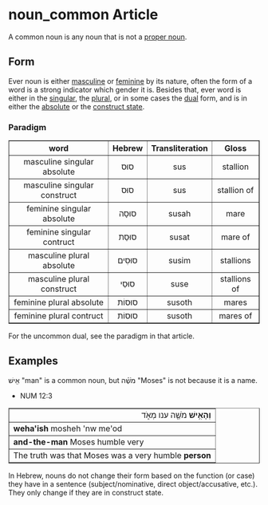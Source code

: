 # noun_common Article
A common noun is any noun that is not a [proper noun](https://git.door43.org/Door43/en-uhg/src/master/content/noun_proper_name/02.md).

## Form
Ever noun is either [masculine](https://git.door43.org/Door43/en-uhg/src/master/content/gender_masculine/02.md) or [feminine](https://git.door43.org/Door43/en-uhg/src/master/content/gender_feminine/02.md) by its nature, often the form of a word is a strong indicator which gender it is. Besides that, ever word is either in the [singular](https://git.door43.org/Door43/en-uhg/src/master/content/number_singular/02.md), the [plural](https://git.door43.org/Door43/en-uhg/src/master/content/number_plural/02.md), or in some cases the [dual](https://git.door43.org/Door43/en-uhg/src/master/content/number_dual/02.md) form, and is in either the [absolute](https://git.door43.org/Door43/en-uhg/src/master/content/state_absolute/02.md) or the [construct state](https://git.door43.org/Door43/en-uhg/src/master/content/state_construct/02.md).

### Paradigm

<table border="1" class="docutils">
<tr class="row-odd"><th>word</th><th>Hebrew</th><th>Transliteration</th><th>Gloss</th>
</tr>
<tr class="row-even" align="center"><td>masculine singular absolute</td><td>סוּס</td><td>sus</td><td>stallion</td>
</tr>
<tr class="row-odd" align="center"><td>masculine singular construct</td><td>סוּס</td><td>sus</td><td>stallion of</td>
</tr>
<tr class="row-even" align="center"><td>feminine singular absolute</td><td>סוּסָה</td><td>susah</td><td>mare</td>
</tr>
<tr class="row-odd" align="center"><td>feminine singular contruct</td><td>סוּסַת</td><td>susat</td><td>mare of</td>
</tr>
<tr class="row-even" align="center"><td>masculine plural absolute</td><td>סוּסִים</td><td>susim</td><td>stallions</td>
</tr>
<tr class="row-odd" align="center"><td>masculine plural construct</td><td>סוּסֵי</td><td>suse</td><td>stallions of</td>
</tr>
<tr class="row-even" align="center"><td>feminine plural absolute</td><td>סוּסוֹת</td><td>susoth</td><td>mares</td>
</tr>
<tr class="row-odd" align="center"><td>feminine plural contruct</td><td>סוּסוֹת</td><td>susoth</td><td>mares of</td>
</tr>
</tbody>
</table>
For the uncommon dual, see the paradigm in that article.

## Examples

אִ֖ישׁ "man" is a common noun, but מֹשֶׁ֗ה "Moses" is not because it is a name.

* NUM 12:3
<table border="1" class="docutils">
<colgroup>
<col width="100%" />
</colgroup>
<tbody valign="top">
<tr class="row-odd" align="right"><td><b>וְהָאִ֥ישׁ</b> מֹשֶׁ֖ה ענו מְאֹ֑ד</td>
</tr>
<tr class="row-even"><td><b>weha'ish</b> mosheh 'nw me'od</td>
</tr>
<tr class="row-odd"><td><b>and-the-man</b> Moses humble very</td>
</tr>
<tr class="row-even"><td>The truth was that Moses was a very humble <b>person</b></td>
</tr>
</tbody>
</table>

In Hebrew, nouns do not change their form based on the function (or case) they have in a sentence (subject/nominative, direct object/accusative, etc.). They only change if they are in construct state.